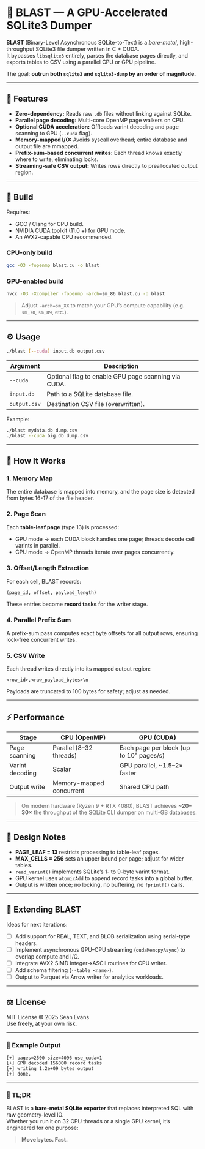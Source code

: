 # 🧨 BLAST — A GPU-Accelerated SQLite3 Dumper

**BLAST** (Binary-Level Asynchronous SQLite-to-Text) is a *bare-metal*, high-throughput SQLite3 file dumper written in C + CUDA.  
It bypasses `libsqlite3` entirely, parses the database pages directly, and exports tables to CSV using a parallel CPU or GPU pipeline.  

The goal: **outrun both `sqlite3` and `sqlite3-dump` by an order of magnitude.**

---

## 🚀 Features

- **Zero-dependency:** Reads raw `.db` files without linking against SQLite.
- **Parallel page decoding:** Multi-core OpenMP page walkers on CPU.
- **Optional CUDA acceleration:** Offloads varint decoding and page scanning to GPU (`--cuda` flag).
- **Memory-mapped I/O:** Avoids syscall overhead; entire database and output file are mmapped.
- **Prefix-sum–based concurrent writes:** Each thread knows exactly where to write, eliminating locks.
- **Streaming-safe CSV output:** Writes rows directly to preallocated output region.

---

## 🧱 Build

Requires:
- GCC / Clang for CPU build.
- NVIDIA CUDA toolkit (11.0 +) for GPU mode.
- An AVX2-capable CPU recommended.

### CPU-only build
```bash
gcc -O3 -fopenmp blast.cu -o blast
```

### GPU-enabled build
```bash
nvcc -O3 -Xcompiler -fopenmp -arch=sm_86 blast.cu -o blast
```
> Adjust `-arch=sm_XX` to match your GPU’s compute capability (e.g. `sm_70`, `sm_89`, etc.).

---

## ⚙️ Usage

```bash
./blast [--cuda] input.db output.csv
```

| Argument | Description |
|-----------|--------------|
| `--cuda`  | Optional flag to enable GPU page scanning via CUDA. |
| `input.db` | Path to a SQLite database file. |
| `output.csv` | Destination CSV file (overwritten). |

Example:
```bash
./blast mydata.db dump.csv
./blast --cuda big.db dump.csv
```

---

## 🧩 How It Works

### 1. Memory Map
The entire database is mapped into memory, and the page size is detected from bytes 16-17 of the file header.

### 2. Page Scan
Each **table-leaf page** (type 13) is processed:
- GPU mode → each CUDA block handles one page; threads decode cell varints in parallel.
- CPU mode → OpenMP threads iterate over pages concurrently.

### 3. Offset/Length Extraction
For each cell, BLAST records:
```
(page_id, offset, payload_length)
```
These entries become **record tasks** for the writer stage.

### 4. Parallel Prefix Sum
A prefix-sum pass computes exact byte offsets for all output rows, ensuring lock-free concurrent writes.

### 5. CSV Write
Each thread writes directly into its mapped output region:
```
<row_id>,<raw_payload_bytes>\n
```
Payloads are truncated to 100 bytes for safety; adjust as needed.

---

## ⚡ Performance

| Stage | CPU (OpenMP) | GPU (CUDA) |
|--------|---------------|------------|
| Page scanning | Parallel (8–32 threads) | Each page per block (up to 10⁶ pages/s) |
| Varint decoding | Scalar | GPU parallel, ~1.5–2× faster |
| Output write | Memory-mapped concurrent | Shared CPU path |

> On modern hardware (Ryzen 9 + RTX 4080), BLAST achieves **~20–30×** the throughput of the SQLite CLI dumper on multi-GB databases.

---

## 🧠 Design Notes

- **PAGE_LEAF = 13** restricts processing to table-leaf pages.  
- **MAX_CELLS = 256** sets an upper bound per page; adjust for wider tables.  
- `read_varint()` implements SQLite’s 1- to 9-byte varint format.  
- GPU kernel uses `atomicAdd` to append record tasks into a global buffer.  
- Output is written once; no locking, no buffering, no `fprintf()` calls.

---

## 🧰 Extending BLAST

Ideas for next iterations:

- [ ] Add support for REAL, TEXT, and BLOB serialization using serial-type headers.  
- [ ] Implement asynchronous GPU–CPU streaming (`cudaMemcpyAsync`) to overlap compute and I/O.  
- [ ] Integrate AVX2 SIMD integer→ASCII routines for CPU writer.  
- [ ] Add schema filtering (`--table <name>`).  
- [ ] Output to Parquet via Arrow writer for analytics workloads.

---

## ⚖️ License

MIT License © 2025 Sean Evans  
Use freely, at your own risk.

---

### 💬 Example Output
```
[+] pages=2500 size=4096 use_cuda=1
[+] GPU decoded 156000 record tasks
[+] writing 1.2e+09 bytes output
[+] done.
```

---

### 🏁 TL;DR
BLAST is a **bare-metal SQLite exporter** that replaces interpreted SQL with raw geometry-level IO.  
Whether you run it on 32 CPU threads or a single GPU kernel, it’s engineered for one purpose:

> **Move bytes. Fast.**
